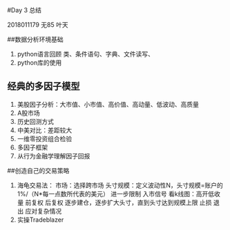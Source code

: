 #Day 3 总结

2018011179 无85 叶天

##数据分析环境基础
1. python语言回顾
	类、条件语句、字典、文件读写、
2. python库的使用

## 经典的多因子模型
1. 美股因子分析：大市值、小市值、高价值、高动量、低波动、高质量
2. A股市场
3. 历史回测方式
4. 中美对比：差距较大
5. 一维零投资组合检验
6. 多因子框架
7. 从行为金融学理解因子回报

##创造自己的交易策略
1. 海龟交易法：
	市场：选择跨市场
	头寸规模：定义波动性N，头寸规模=账户的1%/（N\*每一点数所代表的美元）
	进一步限制
	入市信号
	看k线图：高开低收量 前复权 后复权
	逐步建仓，逐步扩大头寸，直到头寸达到规模上限
	止损
	退出
	应对复杂情况
2. 实操Tradeblazer